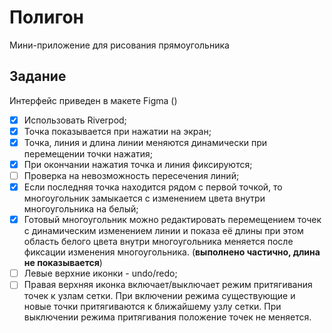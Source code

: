 # Полигон

Мини-приложение для рисования прямоугольника

## Задание
Интерфейс приведен в макете Figma ()

- [x] Использовать Riverpod;
- [x] Точка показывается при нажатии на экран;
- [x] Точка, линия и длина линии меняются динамически при перемещении точки нажатия;
- [x] При окончании нажатия точка и линия фиксируются;
- [ ] Проверка на невозможность пересечения линий;
- [x] Если последняя точка находится рядом с первой точкой, то многоугольник замыкается с изменением цвета внутри многоугольника на белый;
- [x] Готовый многоугольник можно редактировать перемещением точек с динамическим изменением линии и показа её длины при этом область белого цвета внутри многоугольника меняется после фиксации изменения многоугольника. (**выполнено частично, длина не показывается**)
- [ ] Левые верхние иконки - undo/redo;
- [ ] Правая верхняя иконка включает/выключает режим притягивания точек к узлам сетки. При включении режима существующие и новые точки притягиваются к ближайшему узлу сетки. При выключении режима притягивания положение точек не меняется.
